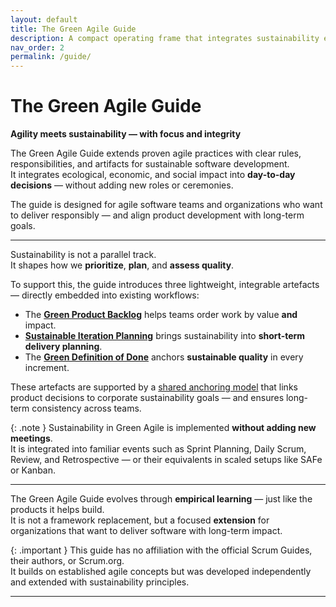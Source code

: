 ```yaml
---
layout: default
title: The Green Agile Guide
description: A compact operating frame that integrates sustainability empirically into agile software development — without adding new meetings.
nav_order: 2
permalink: /guide/
---
```


# The Green Agile Guide  
**Agility meets sustainability — with focus and integrity**

The Green Agile Guide extends proven agile practices with clear rules, responsibilities, and artifacts for sustainable software development.  
It integrates ecological, economic, and social impact into **day-to-day decisions** — without adding new roles or ceremonies.

The guide is designed for agile software teams and organizations who want to deliver responsibly — and align product development with long-term goals.

---

Sustainability is not a parallel track.  
It shapes how we **prioritize**, **plan**, and **assess quality**.

To support this, the guide introduces three lightweight, integrable artefacts — directly embedded into existing workflows:

- The [**Green Product Backlog**](/guide/artefacts/green-product-backlog) helps teams order work by value **and** impact.  
- [**Sustainable Iteration Planning**](/guide/artefacts/sustainable-iteration-planning) brings sustainability into **short-term delivery planning**.  
- The [**Green Definition of Done**](/guide/artefacts/green-definition-of-done) anchors **sustainable quality** in every increment.

These artefacts are supported by a [shared anchoring model](/guide/artefacts/strategic-impact-planning) that links product decisions to corporate sustainability goals — and ensures long-term consistency across teams.

{: .note }
Sustainability in Green Agile is implemented **without adding new meetings**.  
It is integrated into familiar events such as Sprint Planning, Daily Scrum, Review, and Retrospective — or their equivalents in scaled setups like SAFe or Kanban.

---

The Green Agile Guide evolves through **empirical learning** — just like the products it helps build.  
It is not a framework replacement, but a focused **extension** for organizations that want to deliver software with long-term impact.

{: .important }
This guide has no affiliation with the official Scrum Guides, their authors, or Scrum.org.  
It builds on established agile concepts but was developed independently and extended with sustainability principles.

---